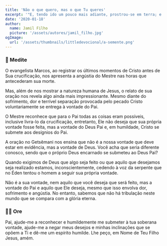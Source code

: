 ```yaml
---
title: 'Não o que quero, mas o que Tu queres'
excerpt: '"E, tendo ido um pouco mais adiante, prostrou-se em terra; e orou para que, se fosse possível, passasse dele aquela hora. E disse: Aba, Pai, todas as coisas te são possíveis; afasta de mim este cálice; não seja, porém, o que eu quero, mas o que tu queres" (Marcos 14:35,36)'
date: '2020-01-18'
author:
  name: Jamil Filho
  picture: '/assets/autores/jamil_filho.jpg'
ogImage:
  url: '/assets/thumbnails/littledevocional/a-semente.png'
---
```


### 📖 Medite

O evangelista Marcos, ao registrar os últimos momentos de Cristo antes de Sua crucificação, nos apresenta a angústia do Mestre nas horas que antecederam sua morte.

Mas, além de nos mostrar a natureza humana de Jesus, o relato de sua oração nos revela algo ainda mais impressionante. Mesmo diante do sofrimento, dor e terrível separação provocada pelo pecado Cristo voluntariamente se entrega à vontade do Pai.

O Mestre reconhece que para o Pai todas as coisas eram possíveis, inclusive livra-lo da crucificação, entretanto, Ele não deseja que sua própria vontade fosse feita, mas a vontade do Deus Pai e, em humildade, Cristo se submete aos desígnios do Pai.

A oração no Getsêmani nos ensina que não é a nossa vontade que deve estar em evidência, mas a vontade de Deus. Você acha que seria diferente conosco, sendo que o próprio Deus encarnado se submeteu ao Deus Pai?

Quando exigimos de Deus que algo seja feito ou que aquilo que desejamos seja realizado estamos, inconscientemente, cedendo à voz da serpente que no Éden tentou o homem a seguir sua própria vontade.

Não é a sua vontade, nem aquilo que você deseja que será feito, mas a vontade do Pai e aquilo que Ele deseja, mesmo que isso envolva dor, sofrimento e angústia. No entanto, sabemos que não há tribulação neste mundo que se compara com a glória eterna.

### 🙏🏻 Ore

Pai, ajude-me a reconhecer e humildemente me submeter à tua soberana vontade, ajude-me a negar meus desejos e minhas inclinações que se opõem a Ti e dê-me um espírito humilde. Lhe peço, em Nome de Teu Filho Jesus, amém.